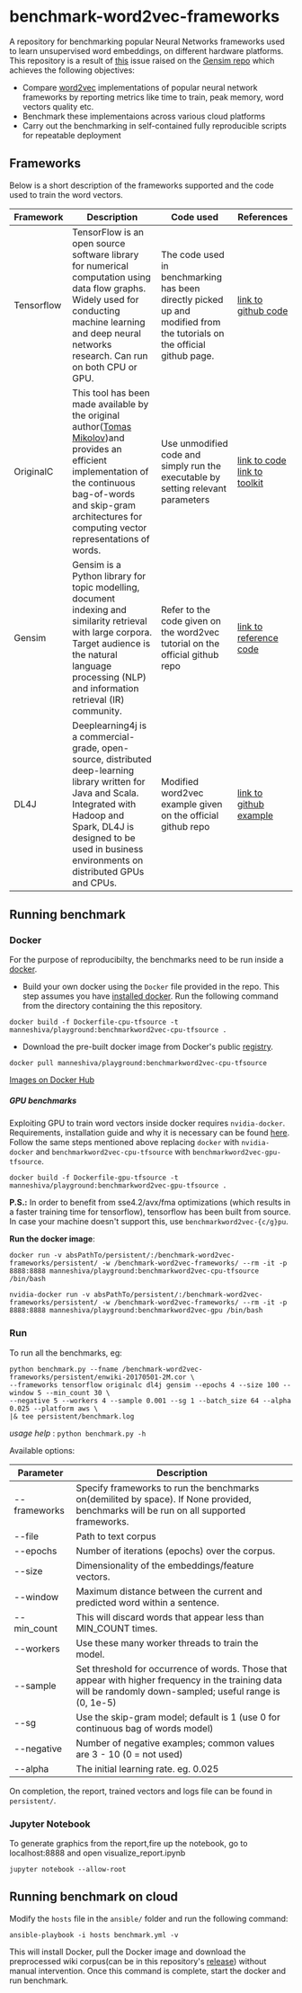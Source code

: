 # benchmark-word2vec-frameworks
A repository for benchmarking popular Neural Networks frameworks used to learn unsupervised word embeddings, on different hardware platforms.
This repository is a result of [this](https://github.com/RaRe-Technologies/gensim/issues/1418) issue raised on the [Gensim repo](https://github.com/RaRe-Technologies/gensim) which achieves the following objectives:
- Compare [word2vec](https://arxiv.org/pdf/1301.3781.pdf) implementations of popular neural network frameworks by reporting metrics like time to train, peak memory, word vectors quality etc.
- Benchmark these implementaions across various cloud platforms
- Carry out the benchmarking in self-contained fully reproducible scripts for repeatable deployment

## Frameworks
Below is a short description of the frameworks supported and the code used to train the word vectors.

Framework | Description | Code used | References
--- | --- | --- | ---
Tensorflow | TensorFlow is an open source software library for numerical computation using data flow graphs. Widely used for conducting  machine learning and deep neural networks research. Can run on both CPU or GPU. | The code used in benchmarking has been directly picked up and modified from the tutorials on the official github page. | [link to github code](https://github.com/tensorflow/models/tree/master/tutorials/embedding)
OriginalC | This tool has been made available by the original author([Tomas Mikolov](https://arxiv.org/find/cs/1/au:+Mikolov_T/0/1/0/all/0/1))and provides an efficient implementation of the continuous bag-of-words and skip-gram architectures for computing vector representations of words. | Use unmodified code and simply run the executable by setting relevant parameters | [link to code](https://github.com/tmikolov/word2vec) [link to toolkit](https://code.google.com/archive/p/word2vec/)
Gensim | Gensim is a Python library for topic modelling, document indexing and similarity retrieval with large corpora. Target audience is the natural language processing (NLP) and information retrieval (IR) community. | Refer to the code given on the word2vec tutorial on the official github repo | [link to reference code](https://github.com/RaRe-Technologies/gensim/blob/develop/docs/notebooks/word2vec.ipynb)
DL4J | Deeplearning4j is a commercial-grade, open-source, distributed deep-learning library written for Java and Scala. Integrated with Hadoop and Spark, DL4J is designed to be used in business environments on distributed GPUs and CPUs. | Modified word2vec example given on the official github repo | [link to github example](https://github.com/deeplearning4j/dl4j-examples/tree/master/dl4j-examples/src/main/java/org/deeplearning4j/examples/nlp/word2vec)
 
 ## Running benchmark
 
 ### Docker
 For the purpose of reproducibilty, the benchmarks need to be run inside a [docker](https://docs.docker.com/).
 - Build your own docker using the `Docker` file provided in the repo. This step assumes you have [installed docker](https://docs.docker.com/engine/installation/linux/ubuntu/#install-using-the-repository). Run the following command from the directory containing the this repository.
 
 `docker build -f Dockerfile-cpu-tfsource -t manneshiva/playground:benchmarkword2vec-cpu-tfsource .`
 
 - Download the pre-built docker image from Docker's public [registry](https://cloud.docker.com/).
 
 `docker pull manneshiva/playground:benchmarkword2vec-cpu-tfsource`
 
 [Images on Docker Hub](https://hub.docker.com/r/manneshiva/playground/tags/)

 ##### GPU benchmarks
 Exploiting GPU to train word vectors inside docker requires `nvidia-docker`. Requirements, installation guide and why it is necessary can be found [here](https://github.com/NVIDIA/nvidia-docker). Follow the same steps mentioned above replacing `docker` with `nvidia-docker` and `benchmarkword2vec-cpu-tfsource` with `benchmarkword2vec-gpu-tfsource`.
 
 ```docker build -f Dockerfile-gpu-tfsource -t manneshiva/playground:benchmarkword2vec-gpu-tfsource .```

**P.S.:** In order to benefit from sse4.2/avx/fma optimizations (which results in a faster training time for tensorflow), tensorflow has been built from source. In case your machine doesn't support this, use `benchmarkword2vec-{c/g}pu`.

 
**Run the docker image**:

`docker run -v absPathTo/persistent/:/benchmark-word2vec-frameworks/persistent/ -w /benchmark-word2vec-frameworks/ --rm -it -p 8888:8888 manneshiva/playground:benchmarkword2vec-cpu-tfsource /bin/bash`
 
 
 
 `nvidia-docker run -v absPathTo/persistent/:/benchmark-word2vec-frameworks/persistent/ -w /benchmark-word2vec-frameworks/ --rm -it -p 8888:8888 manneshiva/playground:benchmarkword2vec-gpu /bin/bash`

 ### Run
 To run all the benchmarks, eg:
 
 ```
 python benchmark.py --fname /benchmark-word2vec-frameworks/persistent/enwiki-20170501-2M.cor \
--frameworks tensorflow originalc dl4j gensim --epochs 4 --size 100 --window 5 --min_count 30 \
--negative 5 --workers 4 --sample 0.001 --sg 1 --batch_size 64 --alpha 0.025 --platform aws \
|& tee persistent/benchmark.log
 ```
 
 *usage help* : `python benchmark.py -h`
 
 Available options:
 
Parameter | Description
-------- | ---
 --frameworks | Specify frameworks to run the benchmarks on(demilited by space). If None provided, benchmarks will be run on all supported frameworks.
 --file | Path to text corpus
 --epochs | Number of iterations (epochs) over the corpus.
 --size | Dimensionality of the embeddings/feature vectors.
 --window | Maximum distance between the current and predicted word within a sentence.
 --min_count |  This will discard words that appear less than MIN_COUNT times.
 --workers |  Use these many worker threads to train the model.
 --sample | Set threshold for occurrence of words. Those that appear with higher frequency in the training data will be randomly down-sampled; useful range is (0, 1e-5)
--sg | Use the skip-gram model; default is 1 (use 0 for continuous bag of words model)
--negative | Number of negative examples; common values are 3 - 10 (0 = not used)
--alpha | The initial learning rate. eg. 0.025

On completion, the report, trained vectors and logs file can be found in `persistent/`.



### Jupyter Notebook
To generate graphics from the report,fire up the notebook, go to localhost:8888 and open visualize_report.ipynb

```jupyter notebook --allow-root ```

  ## Running benchmark on cloud
 Modify the `hosts` file in the `ansible/` folder and run the following command:
 
 `ansible-playbook -i hosts benchmark.yml -v`

This will install Docker, pull the Docker image and download the preprocessed wiki corpus(can be in this repository's [release](https://github.com/manneshiva/benchmark-word2vec-frameworks/releases)) without manual intervention. Once this command is complete, start the docker and run benchmark.
